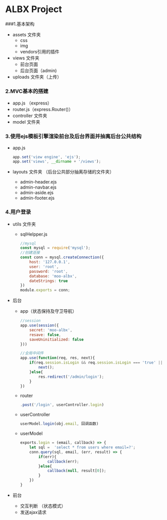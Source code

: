 # ALBX Project

###1.基本架构

- assets 文件夹
  - css
  - img
  - vendors引用的插件
- views 文件夹
  - 前台页面
  - 后台页面（admin)
- uploads 文件夹（上传）

### 2.MVC基本的搭建

- app.js （express）
- router.js（express.Router()）
- controller 文件夹
- model 文件夹

### 3.使用ejs模板引擎渲染前台及后台界面并抽离后台公共结构

- app.js

  ```js
  app.set('view engine', 'ejs');
  app.set('views', __dirname + '/views');
  ```

- layouts 文件夹 （后台公共部分抽离存储的文件夹）
  - admin-header.ejs
  - admin-navbar.ejs
  - admin-aside.ejs
  - admin-footer.ejs

### 4.用户登录

- utils 文件夹

  - sqlHelpper.js

    ```js
    //mysql
    const mysql = require('mysql');
    //创建连接
    const conn = mysql.createConnection({
        host: '127.0.0.1',
        user: 'root',
        password: 'root',
        database: 'moo-albx',
        dateStrings: true
    })
    module.exports = conn;
    ```

- 后台

  - app（状态保持及守卫导航）

    ```js
    //session
    app.use(session({
        secret: 'moo-albx',
        resave: false,
        saveUninitialized: false
    }))
    
    //全局中间件
    app.use(function(req, res, next){
        if(req.session.isLogin && req.session.isLogin === 'true' || req.url === '/admin/login' || req.url.indexOf('/admin') === -1){
            next();
        }else{
            res.redirect('/admin/login');
        }
    })
    ```

    

  - router

    ```js
    .post('/login', userController.login)
    ```

  - userController

    ```js
    userModel.login(obj.email, 回调函数)
    ```

  - userModel

    ```js
    exports.login = (email, callback) => {
        let sql =  'select * from users where email=?';
        conn.query(sql, email, (err, result) => {
            if(err){
                callback(err);
            }else{
                callback(null, result[0]);
            }
        })
    }
    ```

    

- 前台

  - 交互判断 （状态模式）
  - 发送ajax请求